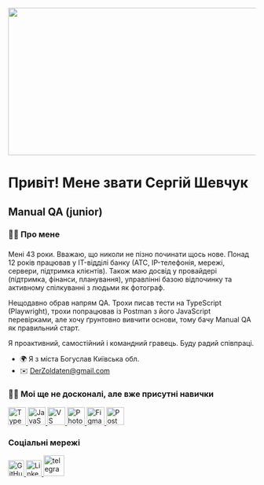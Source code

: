 <br clear="both">

<div align="center">
  <img height="300" width="600" src="https://user-images.githubusercontent.com/74038190/225813708-98b745f2-7d22-48cf-9150-083f1b00d6c9.gif"  />
</div>

Привіт! Мене звати Сергій Шевчук
======================================================================================================================================

Manual QA (junior)
------------------

###

<h3 align="left">👩‍💻  Про мене</h3>

###

Мені 43 роки. Вважаю, що николи не пізно починати щось нове.
Понад 12 років працював у IT-відділі банку (АТС, IP-телефонія, мережі, сервери, підтримка клієнтів). Також маю досвід у провайдері (підтримка, фінанси, планування), управлінні базою відпочинку та активному спілкуванні з людьми як фотограф.

Нещодавно обрав напрям QA. Трохи писав тести на TypeScript (Playwright), трохи попрацював із Postman з його JavaScript перевірками, але хочу ґрунтовно вивчити основи, тому бачу Manual QA як правильний старт.

Я проактивний, самостійний і командний гравець. Буду радий співпраці.

* 🌍  Я з міста Богуслав Київська обл.
* ✉️  [DerZoldaten@gmail.com](mailto:DerZoldaten@gmail.com)


<h3 align="left">👩‍💻  Моі ще не досконалі, але вже присутні навички</h3>
<p align="left">
  <a href="https://www.typescriptlang.org/" target="_blank" rel="noreferrer">
    <img 
      src="https://raw.githubusercontent.com/danielcranney/readme-generator/main/public/icons/skills/typescript-colored.svg" 
      alt="TypeScript" 
      title="TypeScript" 
      width="36" 
      height="36" 
    />
  </a>

  <a href="https://developer.mozilla.org/en-US/docs/Web/JavaScript" target="_blank" rel="noreferrer">
    <img 
      src="https://raw.githubusercontent.com/danielcranney/readme-generator/main/public/icons/skills/javascript-colored.svg" 
      alt="JavaScript" 
      title="JavaScript" 
      width="36" 
      height="36" 
    />
  </a>

  <a href="https://code.visualstudio.com/" target="_blank" rel="noreferrer">
    <img 
      src="https://raw.githubusercontent.com/danielcranney/readme-generator/main/public/icons/skills/visualstudiocode-colored.svg" 
      alt="VS Code" 
      title="VS Code" 
      width="36" 
      height="36" 
    />
  </a>

  <a href="https://www.adobe.com/uk/products/photoshop.html" target="_blank" rel="noreferrer">
    <img 
      src="https://raw.githubusercontent.com/danielcranney/readme-generator/main/public/icons/skills/photoshop-colored-dark.svg" 
      alt="Photoshop" 
      title="Photoshop" 
      width="36" 
      height="36" 
    />
  </a>

  <a href="https://www.figma.com/" target="_blank" rel="noreferrer">
    <img 
      src="https://raw.githubusercontent.com/danielcranney/readme-generator/main/public/icons/skills/figma-colored.svg" 
      alt="Figma" 
      title="Figma" 
      width="36" 
      height="36" 
    />
  </a>

  <a href="https://www.postman.com/" target="_blank" rel="noreferrer">
    <img 
      src="https://images.icon-icons.com/3053/PNG/512/postman_macos_bigsur_icon_189815.png" 
      alt="Postman" 
      title="Postman" 
      width="36" 
      height="36" 
    />
  </a>
</p>

### Соціальні мережі

<p align="left"> 
  <a href="https://www.github.com/Shevchuksergiy" target="_blank" rel="noreferrer"> 
    <picture> 
      <source media="(prefers-color-scheme: dark)" srcset="https://raw.githubusercontent.com/danielcranney/readme-generator/main/public/icons/socials/github-dark.svg" /> 
      <source media="(prefers-color-scheme: light)" srcset="https://raw.githubusercontent.com/danielcranney/readme-generator/main/public/icons/socials/github.svg" /> 
      <img src="https://raw.githubusercontent.com/danielcranney/readme-generator/main/public/icons/socials/github.svg" width="32" height="32" alt="GitHub" title="GitHub" /> 
    </picture> 
  </a> 
  
  <a href="https://www.linkedin.com/in/sergiy-shevchuk-89b530238" target="_blank" rel="noreferrer"> 
    <picture> 
      <source media="(prefers-color-scheme: dark)" srcset="https://raw.githubusercontent.com/danielcranney/readme-generator/main/public/icons/socials/linkedin-dark.svg" /> 
      <source media="(prefers-color-scheme: light)" srcset="https://raw.githubusercontent.com/danielcranney/readme-generator/main/public/icons/socials/linkedin.svg" /> 
      <img src="https://raw.githubusercontent.com/danielcranney/readme-generator/main/public/icons/socials/linkedin.svg" width="32" height="32" alt="LinkedIn" title="LinkedIn" /> 
    </picture> 
  </a>
  <a href="https://t.me/ShevchukSA" target="_blank">
    <img src="https://img.shields.io/static/v1?message=Telegram&logo=telegram&label=&color=2CA5E0&logoColor=white&labelColor=&style=for-the-badge" height="42" alt="telegram logo"  />
  </a>
</p>

